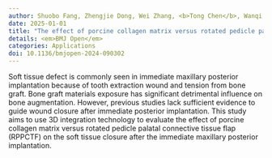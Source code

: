 ```yaml
---
author: Shuobo Fang, Zhengjie Dong, Wei Zhang, <b>Tong Chen</b>, Wanqi Lv, Chenyang Zhang, Si Chen, Keyi Hao
date: 2025-01-01
title: "The effect of porcine collagen matrix versus rotated pedicle palatal connective tissue flap on the soft tissue closure after the immediate posterior implantation: study protocol for a randomized controlled trial"
details: <em>BMJ Open</em>
categories: Applications
doi: 10.1136/bmjopen-2024-090302
---
```


 Soft tissue defect is commonly seen in immediate maxillary posterior implantation because of tooth extraction wound and tension from bone graft. Bone graft materials exposure has significant detrimental influence on bone augmentation. However, previous studies lack sufficient evidence to guide wound closure after immediate posterior implantation. This study aims to use 3D integration technology to evaluate the effect of porcine collagen matrix versus rotated pedicle palatal connective tissue flap (RPPCTF) on the soft tissue closure after the immediate maxillary posterior implantation.
